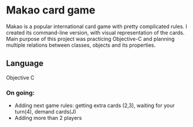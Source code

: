 # Makao card game

Makao is a popular international card game with pretty complicated rules. I created its command-line version, with visual representation of the cards.<br />Main purpose of this project was practicing Objective-C and planning multiple relations between classes, objects and its properties.

 ## Language
Objective C
  
  
 ### On going:
* Adding next game  rules: getting extra cards (2,3), waiting for your turn(4), demand cards(J)<br />
* Adding more than 2 players <br />

 